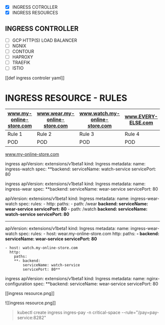 - [x] INGRESS COTROLLER
- [x] INGRESS RESOURCES

## INGRESS CONTROLLER 
- [ ] GCP HTTP(S) LOAD BALANCER
- [ ] NGNIX
- [ ] CONTOUR
- [ ] HAPROXY
- [ ] TRAEFIK
- [ ] ISTIO

[[def ingress controler yaml]]

# INGRESS RESOURCE - RULES

| www.my-online-store.com  | www.wear.my-online-store.com | www.watch.my-online-store.com | www.EVERY-ELSE.com |
|-|-|-|-|
|Rule 1| Rule 2 | Rule 3 | Rule 4 |
| POD | POD | POD | POD|
www.my-online-store.com

ingress
apiVersion: extensions/v1beta1
kind: Ingress
metadata:
	name: ingress-watch
spec:
	**backend:
		serviceName: watch-service
		servicePort: 80

ingress
apiVersion: extensions/v1beta1
kind: Ingress
metadata:
	name: ingress-wear
spec:
	**backend:
		serviceName: wear-service
		servicePort: 80
	

apiVersion: extensions/v1beta1
kind: Ingress
metadata:
	name: ingress-wear-watch
spec:
	rules:
	- http:
		paths:
		- path: /wear
		  **backend:
			serviceName: wear-service
			servicePort: 80**
		- path: /watch 
		  **backend:
			serviceName: watch-service
			servicePort: 80**



---

apiVersion: extensions/v1beta1
kind: Ingress
metadata:
	name: ingress-wear-watch
spec:
	rules:
	- host: wear.my-online-store.com
	  http:
		paths:
		**- backend:
			serviceName: wear-service
			servicePort: 80**
		
	- host: watch.my-online-store.com
	  http:
		paths:
		**- backend:
			serviceName: watch-service
			servicePort: 80**

ingress
apiVersion: extensions/v1beta1
kind: Ingress
metadata:
	name: nginx-configuration
spec:
	**backend:
		serviceName: wear-service
		servicePort: 80

[[ingress resource.png]]

![[ingress resource.png]]








> kubectl create ingress ingres-pay -n critical-space --rule="/pay=pay-service:8282"

